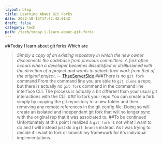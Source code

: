 ```yaml
---
layout: blog
title: Learning About Git Forks
date: 2022-10-13T17:42:42.014Z
draft: false
category: tech
path: /tech/today-i-learn-about-git-forks
---
```

##Today I learn about git forks
Which are
>*Simply a copy of an existing repository in which the new owner disconnects the codebase from previous committers. A fork often occurs when a developer becomes dissatisfied or disillusioned with the direction of a project and wants to detach their work from that of the original project.* -- <a href="https://www.theserverside.com/blog/Coffee-Talk-Java-News-Stories-and-Opinions/command-line-GitHub-fork-CLI-terminal-shell#:~:text=A%20fork%20in%20Git%20is,that%20of%20the%20original%20project.">ThseServerSide</a>
###There is no `git fork` command
From the command line you are able to `git clone` a repo, but there is actually no `git fork` command in the command line interface CLI. The process is actually a bit different than your usual git interactions with the CLI.
###To fork your repo
You can create a fork simply by copying the git repository to a new folder and then removing any remote references in the git config file. Doing so will create an isolated and independent git fork that will no longer sync with the original rep that it was associated to.
##To be continued
Unfortunately at this point I realized a `git fork` is not what I want to do and I will instead just do a `git branch` instead. As I was trying to decide if i want to fork or branch my framework for it's individual implementations.